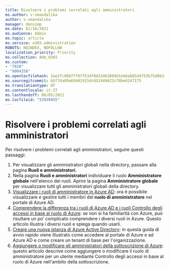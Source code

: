 ```yaml
---
title: Risolvere i problemi correlati agli amministratori
ms.author: v-smandalika
author: v-smandalika
manager: dansimp
ms.date: 01/16/2021
ms.audience: Admin
ms.topic: article
ms.service: o365-administration
ROBOTS: NOINDEX, NOFOLLOW
localization_priority: Priority
ms.collection: Adm_O365
ms.custom:
- "7820"
- "9004358"
ms.openlocfilehash: 2ae2fc8097ff8f7534f8d32462889d1eb6ab65d4753b75d88240d2f899a8b01b
ms.sourcegitcommit: b5f7da89a650d2915dc652449623c78be6247175
ms.translationtype: HT
ms.contentlocale: it-IT
ms.lasthandoff: 08/05/2021
ms.locfileid: "53939455"
---
```

# <a name="troubleshoot-administrator-issues"></a>Risolvere i problemi correlati agli amministratori

Per risolvere i problemi correlati agli amministratori, seguire questi passaggi:

1. Per visualizzare gli amministratori globali nella directory, passare alla pagina **Ruoli e amministratori**.
2. Nella pagina **Ruoli e amministratori** individuare il ruolo **Amministratore globale** nell'elenco dei ruoli. Aprire la pagina **Amministratore globale** per visualizzare tutti gli amministratori globali della directory.
3. [Visualizzare i ruoli di amministratore in Azure AD](https://docs.microsoft.com/azure/active-directory/roles/manage-roles-portal): ora è possibile visualizzare e gestire tutti i membri del **ruolo di amministratore** nel portale di Azure AD.
4. [Comprendere la differenza tra i ruoli di Azure AD e i ruoli Controllo degli accessi in base al ruolo di Azure](https://docs.microsoft.com/azure/role-based-access-control/rbac-and-directory-admin-roles): se non si ha familiarità con Azure, può risultare un po’ complicato comprendere i diversi ruoli in Azure. Questo articolo illustra i diversi ruoli e spiega quando usarli.
5. [Creare una nuova istanza di Azure Active Directory](https://docs.microsoft.com/azure/active-directory/fundamentals/active-directory-access-create-new-tenant): in questa guida di avvio rapido viene illustrato come accedere al portale di Azure e ad Azure AD e come creare un tenant di base per l'organizzazione.
6. [Aggiungere o modificare gli amministratori della sottoscrizione di Azure](https://docs.microsoft.com/azure/cost-management-billing/manage/add-change-subscription-administrator): questo articolo descrive come aggiungere o modificare il ruolo di amministratore per un utente mediante Controllo degli accessi in base al ruolo di Azure nell'ambito della sottoscrizione.
